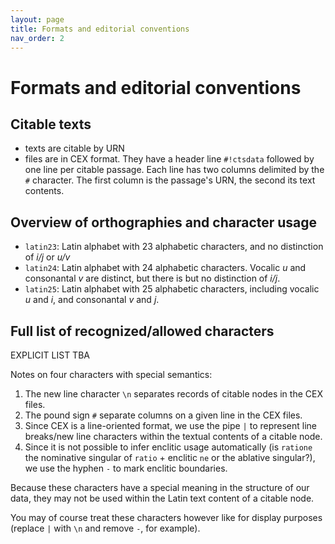 ```yaml
---
layout: page
title: Formats and editorial conventions
nav_order: 2
---
```


# Formats and editorial conventions

## Citable texts

- texts are citable by URN
- files are in CEX format.  They have a header line `#!ctsdata` followed by one line per citable passage.  Each line has two columns delimited by the `#` character. The first column is the passage's URN, the second its text contents.


## Overview of orthographies and character usage



- `latin23`: Latin alphabet with 23 alphabetic characters, and no distinction of *i/j* or *u/v*
- `latin24`: Latin alphabet with 24 alphabetic characters.  Vocalic *u* and consonantal *v* are distinct, but there is but no distinction of *i/j*.
- `latin25`: Latin alphabet with 25 alphabetic characters, including vocalic *u* and *i*, and consonantal *v* and *j*.



## Full list of recognized/allowed characters

EXPLICIT LIST TBA

Notes on four characters with special semantics:

1. The new line character `\n` separates records of citable nodes in the CEX files.
2. The pound sign `#` separate columns on a given line in the CEX files.
3. Since CEX is a line-oriented format, we use the pipe `|` to represent line breaks/new line characters within the textual contents of a citable node.
4.  Since it is not possible to infer enclitic usage automatically (is `ratione` the nominative singular of `ratio` + enclitic `ne` or the ablative singular?), we use the hyphen `-` to mark enclitic boundaries.

Because these characters have a special meaning in the structure of our data, they may not be used within the Latin text content of a citable node.

You may of course treat these characters however like for display purposes (replace `|` with `\n` and remove `-`, for example).

